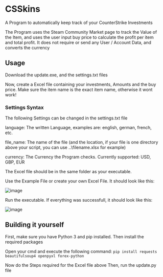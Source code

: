 # CSSkins

A Program to automatically keep track of your CounterStrike Investments

The Program uses the Steam Community Market page to track the Value of the Item, and uses the user input buy price to calculate the profit per item and total profit.
It does not require or send any User / Account Data, and converts the currency 


## Usage

Download the update.exe, and the settings.txt files

Now, create a Excel file containing your investments, Amounts and the buy price. Make sure the item name is the exact item name, otherwise it wont work!

### Settings Syntax

The following Settings can be changed in the settings.txt file

language: The written Language, examples are: english, german, french, etc.

file_name: The name of the file (and the location, if your file is one directory above your script, you can use ..\filename.xlsx for example)

currency: The Currency the Program checks. Currently supported: USD, GBP, EUR


The Excel file should be in the same folder as your executable.

Use the Example File or create your own Excel File. It should look like this:

![image](https://user-images.githubusercontent.com/91871891/229320140-3243f65e-8bda-485e-94af-a21a0ee247d3.png)

Run the executable. If everything was successfull, it should look like this: 

![image](https://user-images.githubusercontent.com/91871891/229320210-ceed2509-c01e-4df2-b6d3-d82cc391f303.png)


## Building it yourself
First, make sure you have Python 3 and pip installed.
Then install the required packages

Open your cmd and execute the following command:
`pip install requests beautifulsoup4 openpyxl forex-python`

Now do the Steps required for the Excel file above
Then, run the update.py file
